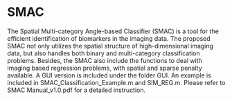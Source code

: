 # SMAC
The Spatial Multi-category Angle-based Classifier (SMAC) is a tool for the efficient identification of biomarkers in the imaging data. The proposed SMAC not only utilizes the spatial structure of high-dimensional imaging data, but also handles both binary and multi-category classification problems. Besides, the SMAC also include the functions to deal with imaging based regression problems, with spatial and sparse penalty available.
A GUI version is included under the folder GUI.
An example is included in SMAC_Classification_Example.m and SIM_REG.m.
Please refer to SMAC Manual_v1.0.pdf for a detailed instruction.
